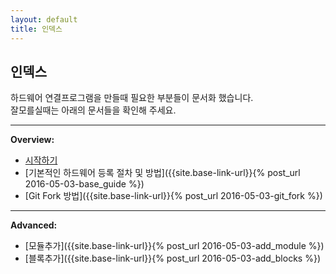```yaml
---
layout: default
title: 인덱스
---
```


## 인덱스  

하드웨어 연결프로그램을 만들때 필요한 부분들이 문서화 했습니다.  
잘모를실때는 아래의 문서들을 확인해 주세요.

---

**Overview:**  

* [시작하기]({{site.base-link-url}}/GettingStarted/)  
* [기본적인 하드웨어 등록 절차 및 방법]({{site.base-link-url}}{% post_url 2016-05-03-base_guide %})  
* [Git Fork 방법]({{site.base-link-url}}{% post_url 2016-05-03-git_fork %})  

---

**Advanced:**  
  
* [모듈추가]({{site.base-link-url}}{% post_url 2016-05-03-add_module %})  
* [블록추가]({{site.base-link-url}}{% post_url 2016-05-03-add_blocks %}) 

